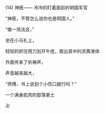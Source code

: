 (14) 神医——
冷冷的盯着面前的明国军官

“神医，不管怎么说你也是明国人。”

“做一场法会，”

坐在小马扎上，

轻轻的抓住用刀划开牛痘，取出其中的浓黄液体


外面传来了祈祷声，

声音越来越大，

“师傅，书上说划个小伤口就行吗？”

一个满身肌肉的部落勇士

卍